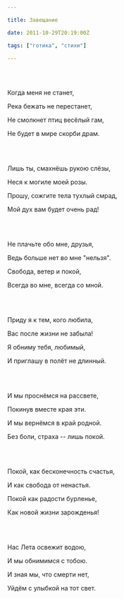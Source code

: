 ```yaml
---

title: Завещание

date: 2011-10-29T20:19:00Z

tags: ["готика", "стихи"]

---
```


<br/><br/>

Когда меня не станет,

Река бежать не перестанет,

Не смолкнет птиц весёлый гам,

Не будет в мире скорби драм.

<br/><br/>

Лишь ты, смахнёшь рукою слёзы,

Неся к могиле моей розы.

Прошу, сожгите тела тухлый смрад,

Мой дух вам будет очень рад!

<br/><br/>

Не плачьте обо мне, друзья,

Ведь больше нет во мне "нельзя".

Свобода, ветер и покой,

Всегда во мне, всегда со мной.

<br/><br/>

Приду я к тем, кого любила,

Вас после жизни не забыла!

Я обниму тебя, любимый,

И приглашу в полёт не длинный.

<br/><br/>

И мы проснёмся на рассвете,

Покинув вместе края эти.

И мы вернёмся в край родной.

Без боли, страха -- лишь покой.

<br/><br/>

Покой, как бесконечность счастья,

И как свобода от ненастья.

Покой как радости бурленье,

Как новой жизни зарожденья!

<br/><br/>

Нас Лета освежит водою,

И мы обнимимся с тобою.

И зная мы, что смерти нет,

Уйдём с улыбкой на тот свет.

<br/><br/>


